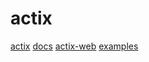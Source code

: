 # actix

[actix](https://actix.rs/)
[docs](https://actix.rs/docs/getting-started)
[actix-web](https://github.com/actix/actix-web)
[examples](https://github.com/actix/examples)
